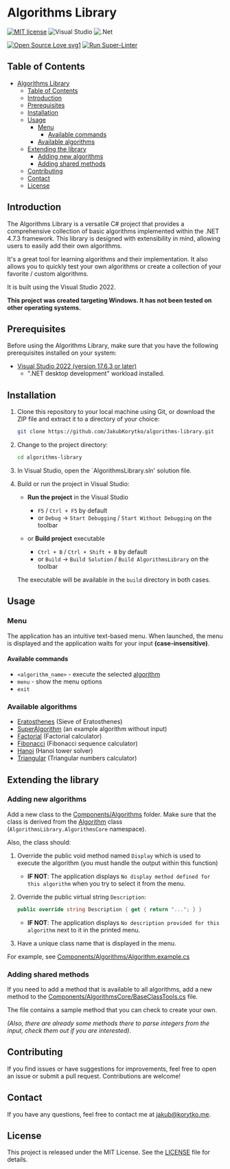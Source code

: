 # Algorithms Library

[![MIT license](https://img.shields.io/badge/License-MIT-blue.svg?style=for-the-badge)](LICENSE)
![Visual Studio](https://img.shields.io/badge/Visual%20Studio-5C2D91.svg?style=for-the-badge&logo=visual-studio&logoColor=white)
![.Net](https://img.shields.io/badge/.NET-5C2D91?style=for-the-badge&logo=.net&logoColor=white)

[![Open Source Love svg1](https://badges.frapsoft.com/os/v1/open-source.svg?v=103)](https://github.com/ellerbrock/open-source-badges/)
[![Run Super-Linter](https://github.com/JakubKorytko/algorithms-library/actions/workflows/super-linter.yml/badge.svg?branch=0.1.0)](https://github.com/JakubKorytko/algorithms-library/actions/workflows/super-linter.yml?branch=0.1.0)

## Table of Contents

- [Algorithms Library](#algorithms-library)
  - [Table of Contents](#table-of-contents)
  - [Introduction](#introduction)
  - [Prerequisites](#prerequisites)
  - [Installation](#installation)
  - [Usage](#usage)
    - [Menu](#menu)
      - [Available commands](#available-commands)
    - [Available algorithms](#available-algorithms)
  - [Extending the library](#extending-the-library)
    - [Adding new algorithms](#adding-new-algorithms)
    - [Adding shared methods](#adding-shared-methods)
  - [Contributing](#contributing)
  - [Contact](#contact)
  - [License](#license)

## Introduction

The Algorithms Library is a versatile C# project
that provides a comprehensive collection of basic algorithms
implemented within the .NET 4.7.3 framework.
This library is designed with extensibility in mind,
allowing users to easily add their own algorithms.

It's a great tool for learning algorithms and their implementation.
It also allows you to quickly test your own algorithms or create a collection of your favorite / custom algorithms.

It is built using the Visual Studio 2022.

**This project was created targeting Windows. It has not been tested on other operating systems.**

## Prerequisites

Before using the Algorithms Library, make sure that you have the following prerequisites installed on your system:

- [Visual Studio 2022 (version 17.6.3 or later)](https://visualstudio.microsoft.com/vs/)
  - ".NET desktop development" workload installed.

## Installation

1. Clone this repository to your local machine using Git,
or download the ZIP file and extract it to a directory of your choice:

    ```bash
    git clone https://github.com/JakubKorytko/algorithms-library.git
    ```

1. Change to the project directory:

    ```bash
    cd algorithms-library
    ```

1. In Visual Studio, open the `AlgorithmsLibrary.sln' solution file.

1. Build or run the project in Visual Studio:

    - **Run the project** in the Visual Studio
      - `F5` /  `Ctrl + F5` by default
      - or `Debug` -> `Start Debugging` / `Start Without Debugging` on the toolbar

    - or **Build project** executable
      - `Ctrl + B` / `Ctrl + Shift + B` by default
      - or `Build` -> `Build Solution` / `Build AlgorithmsLibrary` on the toolbar

    The executable will be available in the `build` directory in both cases.

## Usage

### Menu

The application has an intuitive text-based menu.
When launched, the menu is displayed and the application waits for your input **(case-insensitive)**.

#### Available commands

- `<algorithm_name>` - execute the selected [algorithm](#available-algorithms)
- `menu` - show the menu options
- `exit`

### Available algorithms

- [Eratosthenes](./Components/Algorithms/Eratosthenes.cs) (Sieve of Eratosthenes)
- [SuperAlgorithm](./Components/Algorithms/Algorithm.example.cs) (an example algorithm without input)
- [Factorial](./Components/Algorithms/Factorial.cs) (Factorial calculator)
- [Fibonacci](./Components/Algorithms/Fibonacci.cs) (Fibonacci sequence calculator)
- [Hanoi](./Components/Algorithms/Hanoi.cs) (Hanoi tower solver)
- [Triangular](./Components/Algorithms/Triangular.cs) (Triangular numbers calculator)

## Extending the library

### Adding new algorithms

Add a new class to the [Components/Algorithms](./Components/Algorithms/) folder.
Make sure that the class is derived from the [Algorithm](./Components/AlgorithmsCore/BaseClass.cs) class
(`AlgorithmsLibrary.AlgorithmsCore` namespace).

Also, the class should:

1. Override the public void method named `Display`
which is used to execute the algorithm
(you must handle the output within this function)  

   - **IF NOT**: The application displays
    `No display method defined for this algorithm`
    when you try to select it from the menu.

1. Override the public virtual string `Description`:

    ```c#
    public override string Description { get { return "..."; } }
    ```

   - **IF NOT**: The application displays
    `No description provided for this algorithm`
    next to it in the printed menu.

1. Have a unique class name that is displayed in the menu.

For example, see [Components/Algorithms/Algorithm.example.cs](./Components/Algorithms/Algorithm.example.cs)

### Adding shared methods

If you need to add a method that is available to all algorithms,
add a new method to the [Components/AlgorithmsCore/BaseClassTools.cs](./Components/AlgorithmsCore/BaseClassTools.cs) file.

The file contains a sample method that you can check to create your own.

*(Also, there are already some methods there to parse integers from the input,
check them out if you are interested)*.

## Contributing

If you find issues or have suggestions for improvements,
feel free to open an issue or submit a pull request.
Contributions are welcome!

## Contact

If you have any questions, feel free to contact me at <jakub@korytko.me>.

## License

This project is released under the MIT License. See the [LICENSE](LICENSE) file for details.
